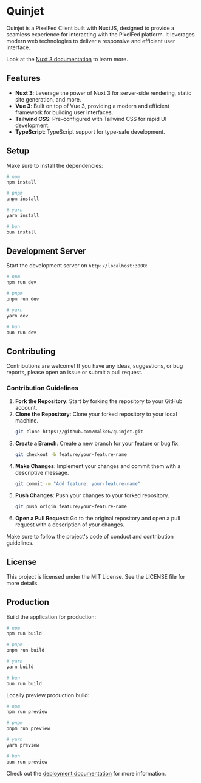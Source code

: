 # Quinjet

Quinjet is a PixelFed Client built with NuxtJS, designed to provide a seamless experience for interacting with the PixelFed platform. It leverages modern web technologies to deliver a responsive and efficient user interface.

Look at the [Nuxt 3 documentation](https://nuxt.com/docs/getting-started/introduction) to learn more.

## Features

- **Nuxt 3**: Leverage the power of Nuxt 3 for server-side rendering, static site generation, and more.
- **Vue 3**: Built on top of Vue 3, providing a modern and efficient framework for building user interfaces.
- **Tailwind CSS**: Pre-configured with Tailwind CSS for rapid UI development.
- **TypeScript**: TypeScript support for type-safe development.

## Setup

Make sure to install the dependencies:

```bash
# npm
npm install

# pnpm
pnpm install

# yarn
yarn install

# bun
bun install
```

## Development Server

Start the development server on `http://localhost:3000`:

```bash
# npm
npm run dev

# pnpm
pnpm run dev

# yarn
yarn dev

# bun
bun run dev
```

## Contributing

Contributions are welcome! If you have any ideas, suggestions, or bug reports, please open an issue or submit a pull request. 

### Contribution Guidelines

1. **Fork the Repository**: Start by forking the repository to your GitHub account.
2. **Clone the Repository**: Clone your forked repository to your local machine.
   ```bash
   git clone https://github.com/malkoG/quinjet.git
   ```
3. **Create a Branch**: Create a new branch for your feature or bug fix.
   ```bash
   git checkout -b feature/your-feature-name
   ```
4. **Make Changes**: Implement your changes and commit them with a descriptive message.
   ```bash
   git commit -m "Add feature: your-feature-name"
   ```
5. **Push Changes**: Push your changes to your forked repository.
   ```bash
   git push origin feature/your-feature-name
   ```
6. **Open a Pull Request**: Go to the original repository and open a pull request with a description of your changes.

Make sure to follow the project's code of conduct and contribution guidelines.

## License

This project is licensed under the MIT License. See the LICENSE file for more details.

## Production

Build the application for production:

```bash
# npm
npm run build

# pnpm
pnpm run build

# yarn
yarn build

# bun
bun run build
```

Locally preview production build:

```bash
# npm
npm run preview

# pnpm
pnpm run preview

# yarn
yarn preview

# bun
bun run preview
```

Check out the [deployment documentation](https://nuxt.com/docs/getting-started/deployment) for more information.
